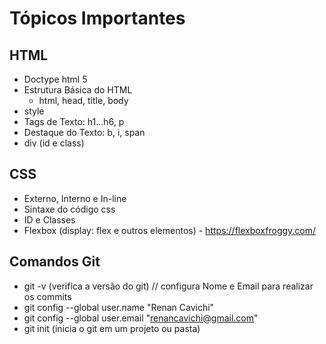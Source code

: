 # Tópicos Importantes


## HTML
- Doctype html 5
- Estrutura Básica do HTML
    - html, head, title, body
- style
- Tags de Texto: h1...h6, p
- Destaque do Texto: b, i, span
- div (id e class)


## CSS
- Externo, Interno e In-line
- Sintaxe do código css
- ID e Classes
- Flexbox (display: flex e outros elementos) - https://flexboxfroggy.com/


## Comandos Git

- git -v (verifica a versão do git)
  // configura Nome e Email para realizar os commits
- git config --global user.name "Renan Cavichi"
- git config --global user.email "renancavichi@gmail.com"
- git init (inicia o git em um projeto ou pasta)
